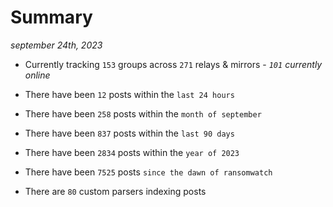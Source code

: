 
# Summary
_september 24th, 2023_

- Currently tracking `153` groups across `271` relays & mirrors - _`101` currently online_

- There have been `12` posts within the `last 24 hours`

- There have been `258` posts within the `month of september`

- There have been `837` posts within the `last 90 days`

- There have been `2834` posts within the `year of 2023`

- There have been `7525` posts `since the dawn of ransomwatch`

- There are `80` custom parsers indexing posts
